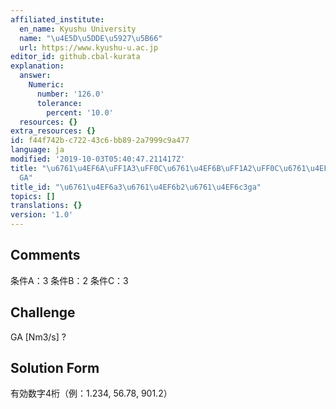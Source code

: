```yaml
---
affiliated_institute:
  en_name: Kyushu University
  name: "\u4E5D\u5DDE\u5927\u5B66"
  url: https://www.kyushu-u.ac.jp
editor_id: github.cbal-kurata
explanation:
  answer:
    Numeric:
      number: '126.0'
      tolerance:
        percent: '10.0'
  resources: {}
extra_resources: {}
id: f44f742b-c722-43c6-bb89-2a7999c9a477
language: ja
modified: '2019-10-03T05:40:47.211417Z'
title: "\u6761\u4EF6A\uFF1A3\uFF0C\u6761\u4EF6B\uFF1A2\uFF0C\u6761\u4EF6C\uFF1A3\uFF0C\
  GA"
title_id: "\u6761\u4EF6a3\u6761\u4EF6b2\u6761\u4EF6c3ga"
topics: []
translations: {}
version: '1.0'
---
```


## Comments
条件A：3
条件B：2
条件C：3

## Challenge
GA [Nm3/s] ?

## Solution Form
有効数字4桁（例：1.234,  56.78,  901.2）




